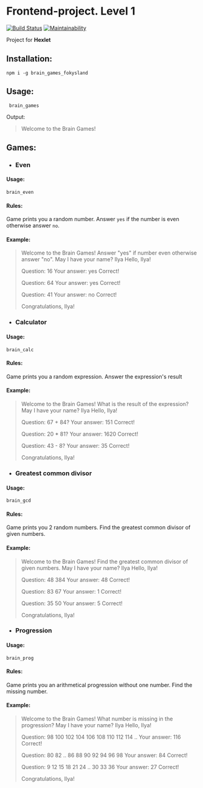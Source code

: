 # Frontend-project. Level 1
[![Build Status](https://travis-ci.org/fokysland/frontend-project-lvl1.svg?branch=master)](https://travis-ci.org/fokysland/frontend-project-lvl1)
[![Maintainability](https://api.codeclimate.com/v1/badges/e0fc3fc8b21d8737738a/maintainability)](https://codeclimate.com/github/fokysland/frontend-project-lvl1/maintainability)

Project for **Hexlet**

## Installation: 
`npm i -g brain_games_fokysland`
## Usage: 
` brain_games`

Output: 
>Welcome to the Brain Games!
## Games: 
- ### Even
#### Usage:
`brain_even`
#### Rules:
Game prints you a random number. Answer `yes`  if the number is even otherwise answer `no`.
#### Example:
> Welcome to the Brain Games!
> Answer "yes"  if number even otherwise answer "no".
> May I have your name? Ilya
> Hello, Ilya!
>
> Question: 16
> Your answer: yes
> Correct!
>
> Question: 64
> Your answer: yes
> Correct!
>
> Question: 41
> Your answer: no
> Correct!
>
> Congratulations, Ilya!

- ### Calculator
#### Usage:
`brain_calc`
#### Rules:
Game prints you a random expression. Answer the expression's result
#### Example:

> Welcome to the Brain Games!
> What is the result of the expression?
> May I have your name? Ilya
> Hello, Ilya!
>
> Question: 67 + 84?
> Your answer: 151
> Correct!
>
> Question: 20 * 81?
> Your answer: 1620
> Correct!
>
> Question: 43 - 8?
> Your answer: 35
> Correct!
>
> Congratulations, Ilya!

- ### Greatest common divisor
#### Usage:
`brain_gcd`
#### Rules:
Game prints you 2 random numbers. Find the greatest common divisor of given numbers.
#### Example:
> Welcome to the Brain Games!
> Find the greatest common divisor of given numbers.
> May I have your name? Ilya
> Hello, Ilya!
>
> Question: 48 384
> Your answer: 48
> Correct!
>
> Question: 83 67
> Your answer: 1
> Correct!
>
> Question: 35 50
> Your answer: 5
> Correct!
>
> Congratulations, Ilya!

- ### Progression
#### Usage:
`brain_prog`
#### Rules:
Game prints you an arithmetical progression without one number. Find the missing number.
#### Example:
> Welcome to the Brain Games!
> What number is missing in the progression?
> May I have your name? Ilya
> Hello, Ilya!
>
> Question: 98 100 102 104 106 108 110 112 114 ..
> Your answer: 116
> Correct!
>
> Question: 80 82 .. 86 88 90 92 94 96 98
> Your answer: 84
> Correct!
>
> Question: 9 12 15 18 21 24 .. 30 33 36
> Your answer: 27
> Correct!
>
> Congratulations, Ilya!
